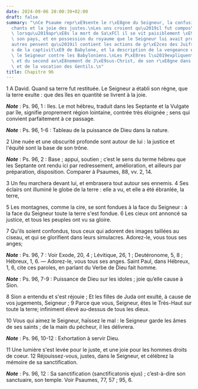 ```yaml
---
date: 2024-09-06 20:00:39+02:00
draft: false
summary: "\nCe Psaume repr\xE9sente le r\xE8gne du Seigneur, la confusion des m\xE9\
  chants et la joie des justes.\nLes uns croient qu\u2019il fut compos\xE9 par David,\
  \ lorsqu\u2019apr\xE8s la mort de Sa\xFCl il se vit paisiblement \xE9tabli dans\
  \ son pays, et en possession du royaume que le Seigneur lui avait promis.\nD\u2019\
  autres pensent qu\u2019il contient les actions de gr\xE2ces des Juifs, d\xE9livr\xE9\
  s de la captivit\xE9 de Babylone, et la description de la vengeance exerc\xE9e par\
  \ le Seigneur contre les Babyloniens.\nLes P\xE8res l\u2019expliquent du premier\
  \ et du second av\xE8nement de J\xE9sus-Christ, de son r\xE8gne dans l\u2019Eglise\
  \ et de la vocation des Gentils.\n"
title: Chapitre 96
---
```





1 A David. Quand sa terre fut restituée. Le Seigneur a établi son règne, que la terre exulte : que des îles en quantité se livrent à la joie.

***Note*** :  Ps. 96, 1 : Iles. Le mot hébreu, traduit dans les Septante et la Vulgate par île, signifie proprement région lointaine, contrée très éloignée ; sens qui convient parfaitement à ce passage.

***Note*** :  Ps. 96, 1-6 : Tableau de la puissance de Dieu dans la nature.

2 Une nuée et une obscurité profonde sont autour de lui : la justice et l'équité sont la base de son trône.

***Note*** :  Ps. 96, 2 : Base ; appui, soutien ; c’est le sens du terme hébreu que les Septante ont rendu ici par redressement, amélioration, et ailleurs par préparation, disposition. Comparer à Psaumes, 88, vv. 2, 14.


3 Un feu marchera devant lui, et embrasera tout autour ses ennemis. 4 Ses éclairs ont illuminé le globe de la terre : elle a vu, et elle a été ébranlée, la terre,


5 Les montagnes, comme la cire, se sont fondues à la face du Seigneur : à la face du Seigneur toute la terre s'est fondue. 6 Les cieux ont annoncé sa justice, et tous les peuples ont vu sa gloire.


7 Qu'ils soient confondus, tous ceux qui adorent des images taillées au ciseau, et qui se glorifient dans leurs simulacres. Adorez-le, vous tous ses anges;

***Note*** :  Ps. 96, 7 : Voir Exode, 20, 4 ; Lévitique, 26, 1 ; Deutéronome, 5, 8 ; Hébreux, 1, 6. ― Adorez-le, vous tous ses anges. Saint Paul, dans Hébreux, 1, 6, cite ces paroles, en parlant du Verbe de Dieu fait homme.

***Note*** :  Ps. 96, 7-9 : Puissance de Dieu sur les idoles ; joie qu’elle cause à Sion.


8 Sion a entendu et s'est réjouie ; Et les filles de Juda ont exulté, à cause de vos jugements, Seigneur ; 9 Parce que vous, Seigneur, êtes le Très-Haut sur toute la terre; infiniment élevé au-dessus de tous les dieux.


10 Vous qui aimez le Seigneur, haïssez le mal : le Seigneur garde les âmes de ses saints ; de la main du pécheur, il les délivrera.

***Note*** :  Ps. 96, 10-12 : Exhortation à servir Dieu.


11 Une lumière s'est levée pour le juste, et une joie pour les hommes droits de coeur. 12 Réjouissez-vous, justes, dans le Seigneur, et célébrez la mémoire de sa sanctification.

***Note*** :  Ps. 96, 12 : Sa sanctification (sanctificatonis ejus) ; c’est-à-dire son sanctuaire, son temple. Voir Psaumes, 77, 57 ; 95, 6.

